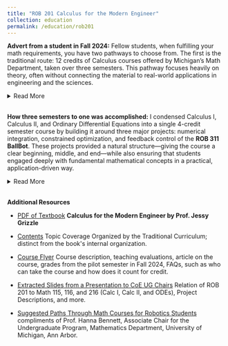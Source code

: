 ```yaml
---
title: "ROB 201 Calculus for the Modern Engineer"
collection: education
permalink: /education/rob201
---
```


**Advert from a student in Fall 2024:** Fellow students, when fulfilling your math requirements, you have two pathways to choose from. The first is the traditional route: 12 credits of Calculus courses offered by Michigan’s Math Department, taken over three semesters. This pathway focuses heavily on theory, often without connecting the material to real-world applications in engineering and the sciences. 
<details>
  <summary>Read More</summary>
 <p>The second option is <b>ROB 201: Calculus for the Modern Engineer</b>, a streamlined 4-credit course completed in a single semester. Designed for students in robotics, mechanical engineering, electrical engineering, aerospace engineering, computer science, physics, and naval architecture, ROB 201 focuses on the most critical aspects of calculus while emphasizing practical applications. You’ll not only learn what calculus is but also why it matters and how to use it in solving real-world problems.</p>

<p>Students who take ROB 201 emerge better prepared for upper-level courses in their disciplines, with a stronger foundation in applied math. Taught by a professor with extensive experience in engineering and applied mathematics, this course ensures a meaningful, efficient, and practical calculus education.</p>

<p><b>The choice is clear: ROB 201 offers a modern, application-focused approach to calculus that’s perfect for today’s engineers and scientists.</b></p>
</details>
<br>

**How three semesters to one was accomplished:** I condensed Calculus I, Calculus II, and Ordinary Differential Equations into a single 4-credit semester course by building it around three major projects: numerical integration, constrained optimization, and feedback control of the <b>ROB 311 BallBot</b>. These projects provided a natural structure—giving the course a clear beginning, middle, and end—while also ensuring that students engaged deeply with fundamental mathematical concepts in a practical, application-driven way. 
<details>
  <summary>Read More</summary>
<p>Rather than following the traditional calculus sequence, I deconstructed the subject and rebuilt it from the ground up, rearranging topics to improve conceptual flow. Instead of starting with derivatives, I introduced students to numerical integration first, leveraging their intuitive understanding of summation (I thank Prof. Chad Jenkins for this idea). Antiderivative rules were separated into a distinct chapter, reducing the frustration of manual symbolic integration. This restructuring allowed calculus to unfold in a way that aligned with how students naturally think about and use mathematics in engineering applications.</p> 

<p>To make the subject more engaging and relevant, I shifted the emphasis from manual computation to computational problem-solving. By integrating software tools, students could visualize mathematical concepts and experiment with them interactively. Jupyter notebooks played a crucial role in this transformation, allowing homework assignments to combine explanatory text with executable code. This approach harnessed students' intrinsic motivation—when their code produces meaningful results, they are more willing to engage with the underlying mathematical theory.</p>

<p>I also identified natural synergies across topics. For example, numerically evaluating an integral and solving an ODE share the same computational framework. By introducing numerical integration early, I prepared students for ODEs without them realizing it. Similarly, my second project, which uses constrained gradient descent to model a 3-meter platform diver’s motion, is actually an ODE problem in disguise. Students are solving for trajectories without explicitly confronting the underlying differential equations, making the eventual transition to ODEs much smoother. This deliberate layering of concepts ensured that students were ready for ODEs by the time they formally encountered them.</p>

<p><b>By prioritizing real-world applications, computational exploration, and a logical restructuring of topics, I created a course that not only condenses three traditional courses into one but also makes calculus more intuitive, engaging, and effective for engineering students.</b></p>
</details>
<br>


**Additional Resources**
* [PDF of Textbook](/files/ROB_201_Calculus_Textbook_2025February13.pdf) <b>Calculus for the Modern Engineer by Prof. Jessy Grizzle</b>

* [Contents](/files/ROB201TopicCoverage_OrganizedByTraditionalParadigm.pdf) Topic Coverage Organized by the Traditional Curriculum; distinct from the book's internal organization.
 
* [Course Flyer](https://docs.google.com/document/d/1Vuzk1reSarbPAewx2Y9NhxgN2j1hpUsGF4cgRjnGGfI/edit?usp=sharing) Course description, teaching evaluations, article on the course, grades from the pilot semester in Fall 2024, FAQs, such as who can take the course and how does it count for credit.

* [Extracted Slides from a Presentation to CoE UG Chairs](https://docs.google.com/presentation/d/1xIcsiR21fmAqs0SHHCltWG1b0nSfAfpzrGT7KD1b_4s/edit?usp=sharing) Relation of ROB 201 to Math 115, 116, and 216 (Calc I, Calc II, and ODEs), Project Descriptions, and more. 

* [Suggested Paths Through Math Courses for Robotics Students](/files/ROB_201_Calculus_TextbooSuggestedPathsThroughMathCourses_HannaBennettMathDept.pdf) compliments of Prof. Hanna Bennett, Associate Chair for the Undergraduate Program, Mathematics Department, University of Michigan, Ann Arbor.



